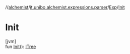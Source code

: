 //[alchemist](../../../index.md)/[it.unibo.alchemist.expressions.parser](../index.md)/[Exp](index.md)/[Init](-init.md)

# Init

[jvm]\
fun [Init](-init.md)(): [ITree](../../it.unibo.alchemist.expressions.interfaces/-i-tree/index.md)
